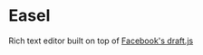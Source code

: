 # Easel

Rich text editor built on top of [Facebook's draft.js](https://github.com/facebook/draft-js)
